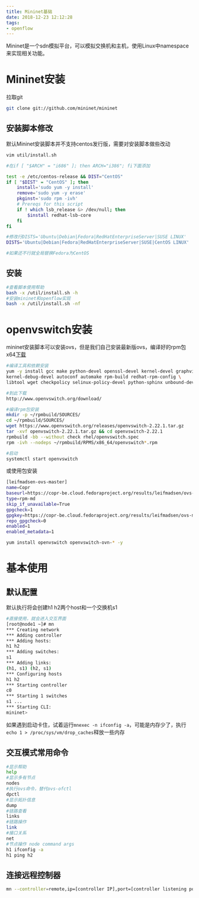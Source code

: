 ```yaml
---
title: Mininet基础
date: 2018-12-23 12:12:28
tags:
- openflow
---
```


Mininet是一个sdn模拟平台，可以模拟交换机和主机，使用Linux中namespace来实现相关功能。

# Mininet安装

拉取git

```bash
git clone git://github.com/mininet/mininet
```

<!--more-->

## 安装脚本修改

默认Mininet安装脚本并不支持centos发行版，需要对安装脚本做些改动

```bash
vim util/install.sh

#在if [ "$ARCH" = "i686" ]; then ARCH="i386"; fi下面添加

test -e /etc/centos-release && DIST="CentOS"
if [ "$DIST" = "CentOS" ]; then
    install='sudo yum -y install'
    remove='sudo yum -y erase'
    pkginst='sudo rpm -ivh'
    # Prereqs for this script
    if ! which lsb_release &> /dev/null; then
        $install redhat-lsb-core
    fi
fi

#修改行DISTS='Ubuntu|Debian|Fedora|RedHatEnterpriseServer|SUSE LINUX'
DISTS='Ubuntu|Debian|Fedora|RedHatEnterpriseServer|SUSE|CentOS LINUX'

#如果还不行就全局替换Fedora为CentOS
```

## 安装

```bash
#查看脚本使用帮助
bash -x /util/install.sh -h
#安装mininet和openflow实现
bash -x /util/install.sh -nf
```

# openvswitch安装

mininet安装脚本可以安装ovs，但是我们自己安装最新版ovs，编译好的rpm包x64[下载](https://github.com/sunnoy/books_note_res)

```bash
#编译工具和依赖安装
yum -y install gcc make python-devel openssl-devel kernel-devel graphviz \
kernel-debug-devel autoconf automake rpm-build redhat-rpm-config \
libtool wget checkpolicy selinux-policy-devel python-sphinx unbound-devel

#到此下载
http://www.openvswitch.org/download/

#编译rpm包安装
mkdir -p ~/rpmbuild/SOURCES/
cd ~/rpmbuild/SOURCES/
wget https://www.openvswitch.org/releases/openvswitch-2.22.1.tar.gz
tar -xvf openvswitch-2.22.1.tar.gz && cd openvswitch-2.22.1
rpmbuild -bb --without check rhel/openvswitch.spec
rpm -ivh --nodeps ~/rpmbuild/RPMS/x86_64/openvswitch*.rpm

#启动
systemctl start openvswitch
```

或使用包安装

```bash
[leifmadsen-ovs-master]
name=Copr
baseurl=https://copr-be.cloud.fedoraproject.org/results/leifmadsen/ovs-master/epel-7-$basearch/
type=rpm-md
skip_if_unavailable=True
gpgcheck=1
gpgkey=https://copr-be.cloud.fedoraproject.org/results/leifmadsen/ovs-master/pubkey.gpg
repo_gpgcheck=0
enabled=1
enabled_metadata=1

yum install openvswitch openvswitch-ovn-* -y
```

# 基本使用

## 默认配置

默认执行将会创建h1 h2两个host和一个交换机s1

```bash
#直接使用，就会进入交互界面
[root@node1 ~]# mn
*** Creating network
*** Adding controller
*** Adding hosts:
h1 h2
*** Adding switches:
s1
*** Adding links:
(h1, s1) (h2, s1)
*** Configuring hosts
h1 h2
*** Starting controller
c0
*** Starting 1 switches
s1 ...
*** Starting CLI:
mininet>
```

如果遇到启动卡住，试着运行`mnexec -n ifconfig -a`，可能是内存少了，执行`echo 1 > /proc/sys/vm/drop_caches`释放一些内存

## 交互模式常用命令

```bash
#显示帮助
help
#显示多有节点
nodes
#执行ovs命令，替代ovs-ofctl
dpctl
#显示拓扑信息
dump
#链路查看
links
#链路操作
link
#接口关系
net
#节点操作 node command args
h1 ifconfig -a
h1 ping h2
```

## 连接远程控制器

```bash
mn --controller=remote,ip=[controller IP],port=[controller listening port]
```






